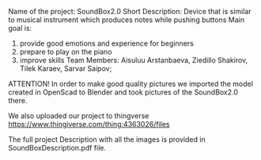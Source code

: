  Name of the project: SoundBox2.0
 Short Description: Device that is similar to musical instrument which produces notes while pushing buttons
 Main goal is: 
  1) provide good emotions and experience for beginners
  2) prepare to play on the piano
  3) improve skills
 Team Members:
Aisuluu Arstanbaeva,
Ziedillo Shakirov,
Tilek Karaev,
Sarvar Saipov;

ATTENTION! In order to make good quality pictures we imported the model created in OpenScad to Blender and took pictures of the SoundBox2.0 there.

We also uploaded our project to thingverse  https://www.thingiverse.com/thing:4363026/files

 The full project Description with all the images is provided in SoundBoxDescription.pdf file.
